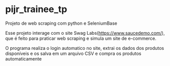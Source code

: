 # pijr_trainee_tp

Projeto de web scraping com python e SeleniumBase

Esse projeto interage com o site Swag Labs(https://www.saucedemo.com/), que é feito para praticar web scraping e simula um site de e-commerce.

O programa realiza o login automatico no site, extrai os dados dos produtos disponíveis e os salva em um arquivo CSV e compra os produtos automaticamente